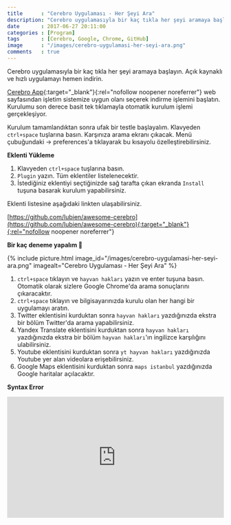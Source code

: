 ```yaml
---
title      : "Cerebro Uygulaması - Her Şeyi Ara"
description: "Cerebro uygulamasıyla bir kaç tıkla her şeyi aramaya başlayın. Açık kaynaklı ve hızlı uygulamayı hemen indirin."
date       : 2017-06-27 20:11:00
categories : [Program]
tags       : [Cerebro, Google, Chrome, GitHub]
image      : "/images/cerebro-uygulamasi-her-seyi-ara.png"
comments   : true
---
```


Cerebro uygulamasıyla bir kaç tıkla her şeyi aramaya başlayın. Açık kaynaklı ve hızlı uygulamayı hemen indirin. 

[Cerebro App](https://cerebroapp.com/){:target="_blank"}{:rel="nofollow noopener noreferrer"} web sayfasından işletim sistemize uygun olanı seçerek indirme işlemini başlatın. Kurulumu son derece basit tek tıklamayla otomatik kurulum işlemi gerçekleşiyor. 

Kurulum tamamlandıktan sonra ufak bir testle başlayalım. Klavyeden `ctrl+space` tuşlarına basın. Karşınıza arama ekranı çıkacak. Menü çubuğundaki → preferences'a tıklayarak bu kısayolu özelleştirebilirsiniz. 

**Eklenti Yükleme**

1. Klavyeden `ctrl+space` tuşlarına basın.
2. `Plugin` yazın. Tüm eklentiler listelenecektir.
3. İstediğiniz eklentiyi seçtiğinizde sağ tarafta çıkan ekranda `Install` tuşuna basarak kurulum yapabilirsiniz.

Eklenti listesine aşağıdaki linkten ulaşabilirsiniz.

[https://github.com/lubien/awesome-cerebro](https://github.com/lubien/awesome-cerebro){:target="_blank"}{:rel="nofollow noopener noreferrer"} 

**Bir kaç deneme yapalım 🤠**

{% include picture.html image_id="/images/cerebro-uygulamasi-her-seyi-ara.png" imagealt="Cerebro Uygulaması - Her Şeyi Ara" %}

1. `ctrl+space` tıklayın ve `hayvan hakları` yazın ve enter tuşuna basın. Otomatik olarak sizlere Google Chrome'da arama sonuçlarını çıkaracaktır. 
2. `ctrl+space` tıklayın ve bilgisayarınızda kurulu olan her hangi bir uygulamayı aratın. 
3. Twitter eklentisini kurduktan sonra `hayvan hakları` yazdığınızda ekstra bir bölüm Twitter'da arama yapabilirsiniz. 
4. Yandex Translate eklentisini kurduktan sonra `hayvan hakları` yazdığınızda ekstra bir bölüm `hayvan hakları`'ın ingilizce karşılığını ulabilirsiniz.
5. Youtube eklentisini kurduktan sonra `yt hayvan hakları` yazdığınızda Youtube yer alan videolara erişebilirsiniz.
5. Google Maps eklentisini kurduktan sonra `maps istanbul` yazdığınızda Google haritalar açılacaktır.

**Syntax Error**

<div style="width:100%;height:0;padding-bottom:56%;position:relative;"><iframe src="https://giphy.com/embed/yR4xZagT71AAM" width="100%" height="100%" style="position:absolute" frameBorder="0" class="giphy-embed" allowFullScreen></iframe></div>